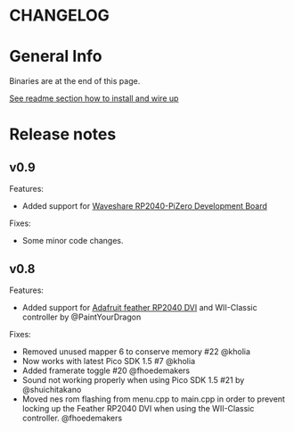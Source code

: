 # CHANGELOG

# General Info

Binaries are at the end of this page.

[See readme section how to install and wire up](https://github.com/fhoedemakers/pico-infonesPlus#pico-setup)

# Release notes

## v0.9

Features:

- Added support for [Waveshare RP2040-PiZero Development Board](https://www.waveshare.com/rp2040-pizero.htm)

Fixes:

- Some minor code changes.

## v0.8

Features:

- Added support for [Adafruit feather RP2040 DVI](https://www.adafruit.com/product/5710) and WII-Classic controller by @PaintYourDragon 

Fixes:

- Removed unused mapper 6 to conserve memory #22  @kholia 
- Now works with latest Pico SDK 1.5 #7 @kholia 
- Added framerate toggle #20 @fhoedemakers
- Sound not working properly when using Pico SDK 1.5 #21 by @shuichitakano
- Moved nes rom flashing from menu.cpp to main.cpp in order to prevent locking up the Feather RP2040 DVI when using the WII-Classic controller. @fhoedemakers 
